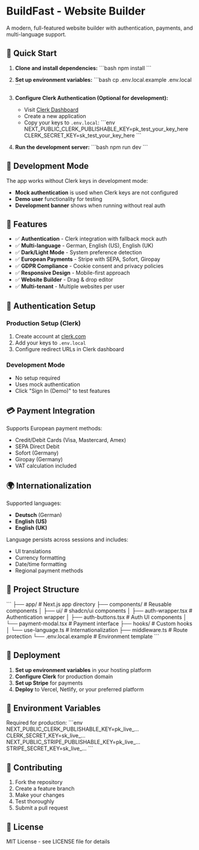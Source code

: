 # BuildFast - Website Builder

A modern, full-featured website builder with authentication, payments, and multi-language support.

## 🚀 Quick Start

1. **Clone and install dependencies:**
   \`\`\`bash
   npm install
   \`\`\`

2. **Set up environment variables:**
   \`\`\`bash
   cp .env.local.example .env.local
   \`\`\`

3. **Configure Clerk Authentication (Optional for development):**
   - Visit [Clerk Dashboard](https://dashboard.clerk.com)
   - Create a new application
   - Copy your keys to `.env.local`:
     \`\`\`env
     NEXT_PUBLIC_CLERK_PUBLISHABLE_KEY=pk_test_your_key_here
     CLERK_SECRET_KEY=sk_test_your_key_here
     \`\`\`

4. **Run the development server:**
   \`\`\`bash
   npm run dev
   \`\`\`

## 🔧 Development Mode

The app works without Clerk keys in development mode:
- **Mock authentication** is used when Clerk keys are not configured
- **Demo user** functionality for testing
- **Development banner** shows when running without real auth

## 🌟 Features

- ✅ **Authentication** - Clerk integration with fallback mock auth
- ✅ **Multi-language** - German, English (US), English (UK)
- ✅ **Dark/Light Mode** - System preference detection
- ✅ **European Payments** - Stripe with SEPA, Sofort, Giropay
- ✅ **GDPR Compliance** - Cookie consent and privacy policies
- ✅ **Responsive Design** - Mobile-first approach
- ✅ **Website Builder** - Drag & drop editor
- ✅ **Multi-tenant** - Multiple websites per user

## 🔐 Authentication Setup

### Production Setup (Clerk)
1. Create account at [clerk.com](https://clerk.com)
2. Add your keys to `.env.local`
3. Configure redirect URLs in Clerk dashboard

### Development Mode
- No setup required
- Uses mock authentication
- Click "Sign In (Demo)" to test features

## 💳 Payment Integration

Supports European payment methods:
- Credit/Debit Cards (Visa, Mastercard, Amex)
- SEPA Direct Debit
- Sofort (Germany)
- Giropay (Germany)
- VAT calculation included

## 🌍 Internationalization

Supported languages:
- **Deutsch** (German)
- **English (US)**
- **English (UK)**

Language persists across sessions and includes:
- UI translations
- Currency formatting
- Date/time formatting
- Regional payment methods

## 📁 Project Structure

\`\`\`
├── app/                    # Next.js app directory
├── components/            # Reusable components
│   ├── ui/               # shadcn/ui components
│   ├── auth-wrapper.tsx  # Authentication wrapper
│   ├── auth-buttons.tsx  # Auth UI components
│   └── payment-modal.tsx # Payment interface
├── hooks/                # Custom hooks
│   └── use-language.ts   # Internationalization
├── middleware.ts         # Route protection
└── .env.local.example   # Environment template
\`\`\`

## 🚀 Deployment

1. **Set up environment variables** in your hosting platform
2. **Configure Clerk** for production domain
3. **Set up Stripe** for payments
4. **Deploy** to Vercel, Netlify, or your preferred platform

## 📝 Environment Variables

Required for production:
\`\`\`env
NEXT_PUBLIC_CLERK_PUBLISHABLE_KEY=pk_live_...
CLERK_SECRET_KEY=sk_live_...
NEXT_PUBLIC_STRIPE_PUBLISHABLE_KEY=pk_live_...
STRIPE_SECRET_KEY=sk_live_...
\`\`\`

## 🤝 Contributing

1. Fork the repository
2. Create a feature branch
3. Make your changes
4. Test thoroughly
5. Submit a pull request

## 📄 License

MIT License - see LICENSE file for details
